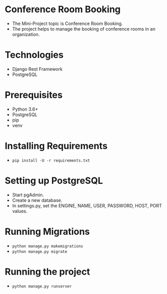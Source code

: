 # Conference Room Booking

* The Mini-Project topic is Conference Room Booking.
* The project helps to manage the booking of conference rooms in an organization.

# Technologies

* Django Rest Framework
* PostgreSQL

# Prerequisites

* Python 3.6+
* PostgreSQL
* pip
* venv

# Installing Requirements

* `pip install -U -r requirements.txt`

# Setting up PostgreSQL

* Start pgAdmin.
* Create a new database.
* In settings.py, set the ENGINE, NAME, USER, PASSWORD, HOST, PORT values.

# Running Migrations

* `python manage.py makemigrations`
* `python manage.py migrate`

# Running the project

* `python manage.py runserver`
